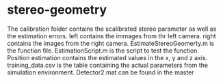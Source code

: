# stereo-geometry

The calibration folder contains the scalibrated stereo parameter as well as the estimation errors.
left contains the immages from thr left camera.
right contains the images from the right camera.
EstimateStereoGeomerty.m is the function file.
EstimationScript.m is the script to test the function.
Position estimation contains the estimated values in the x, y and z axis.
training_data.csv is the table containing the actual parameters from the simulation environment.
Detector2.mat can be found in the master
